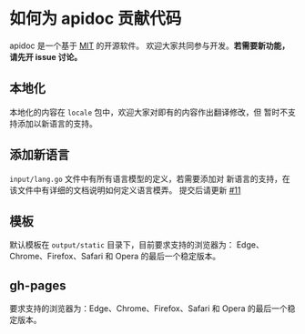 # 如何为 apidoc 贡献代码

apidoc 是一个基于 [MIT](https://opensource.org/licenses/MIT) 的开源软件。
欢迎大家共同参与开发。**若需要新功能，请先开 issue 讨论。**



## 本地化

本地化的内容在 `locale` 包中，欢迎大家对即有的内容作出翻译修改，但
暂时不支持添加以新语言的支持。



## 添加新语言

`input/lang.go` 文件中有所有语言模型的定义，若需要添加对
新语言的支持，在该文件中有详细的文档说明如何定义语言模弄。
提交后请更新 [#11](https://github.com/caixw/apidoc/issues/11)



## 模板

默认模板在 `output/static` 目录下，目前要求支持的浏览器为：
Edge、Chrome、Firefox、Safari 和 Opera 的最后一个稳定版本。



## gh-pages

要求支持的浏览器为：Edge、Chrome、Firefox、Safari 和 Opera 的最后一个稳定版本。
